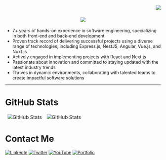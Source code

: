 <img align="right" src="https://visitor-badge.laobi.icu/badge?page_id=hbsoftco.hbsoftco" />

<h1 align="center">
    <img src="https://readme-typing-svg.herokuapp.com/?font=Righteous&size=35&center=true&vCenter=true&width=500&height=70&duration=4000&lines=Hi+There!+👋;+I'm+Hossein+Bajan!;" />
</h1>

<!-- <h3>A passionate full-stack web developer from Netherlands</h3> -->

* 7+ years of hands-on experience in software engineering, specializing in both front-end and back-end development
* Proven track record of delivering successful projects using a diverse range of technologies, including Express.js, NestJS, Angular, Vue.js, and Nuxt.js
* Actively engaged in implementing projects with React and Next.js
* Passionate about innovation and committed to staying updated with the latest industry trends
* Thrives in dynamic environments, collaborating with talented teams to create impactful software solutions

<hr>

# GitHub Stats
<table align="center" border="0" cellpadding="0" cellspacing="0">
  <thead>
    <tr>
      <td>
        <img
          src="https://github-readme-stats.vercel.app/api?username=hbsoftco&show_icons=true&locale=en&theme=tokyonight&count_private=true"
          alt="GitHub Stats"
        />
      </td>
      <td>
        <img
          src="https://streak-stats.demolab.com/?user=hbsoftco&theme=tokyonight"
          alt="GitHub Stats"
        />
      </td>
    </tr>
  </thead>
</table>

# Contact Me
[![LinkedIn](https://img.shields.io/badge/linkedin-%230077B5.svg?style=for-the-badge&logo=linkedin&logoColor=white)](https://www.linkedin.com/in/hbsoftco/) [![Twitter](https://img.shields.io/badge/Twitter-%231DA1F2.svg?style=for-the-badge&logo=Twitter&logoColor=white)](https://twitter.com/hbsoftco) [![YouTube](https://img.shields.io/badge/YouTube-%23FF0000.svg?style=for-the-badge&logo=YouTube&logoColor=white)](https://www.youtube.com/c/HosseinBajan) [![Portfolio](https://img.shields.io/badge/Portfolio-FF5722?style=for-the-badge&logo=todoist&logoColor=white)](https://salesp07.github.io)

